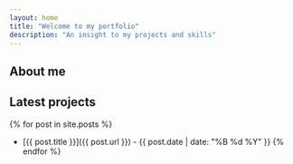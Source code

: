 ```yaml
---
layout: home
title: "Welcome to my portfolio"
description: "An insight to my projects and skills"
---
```


## About me


## Latest projects
{% for post in site.posts %}
- [{{ post.title }}]({{ post.url }}) - {{ post.date | date: "%B %d %Y" }}
{% endfor %}
